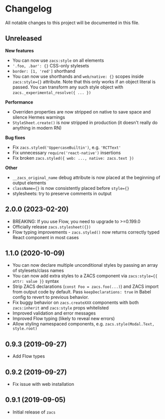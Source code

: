 # Changelog

All notable changes to this project will be documented in this file.

## Unreleased

**New features**

- You can now use `zacs:style` on all elements
- `'.foo, .bar': {}` CSS-only stylesets
- `border: [1, 'red']` shorthand
- You can now use shorthands and `web/native: {}` scopes inside `zacs:style={}` attribute. Note that this only works if an object literal is passed. You can transform any such style object with `zacs._experimental_resolve({ ... })`

**Performance**

- Overriden properties are now stripped on native to save space and silence Hermes warnings
- `StyleSheet.create()` is now stripped in production (it doesn't really do anything in modern RN)

**Bug fixes**

- Fix `zacs.styled('UppercaseBuiltin')`, e.g. `'RCTText'`
- Fix unnecessary `require('react-native')` insertions
- Fix broken `zacs.styled({ web: ..., native: zacs.text })`

**Other**

- `__zacs_original_name` debug attribute is now placed at the beginning of output elements
- `className={}` is now consistently placed before `style={}`
- stylesheets: try to preserve comments in output

## 2.0.0 (2023-02-20)

- BREAKING: If you use Flow, you need to upgrade to >=0.199.0
- Officially release `zacs.stylesheet({})`
- Flow typing improvements - `zacs.styled()` now returns correctly typed React component in most cases

## 1.1.0 (2020-10-09)

- You can now declare multiple unconditional styles by passing an array of stylesets/class names
- You can now add extra styles to a ZACS component via `zacs:style={{ attr: value }}` syntax
- Strip ZACS declarations (`const Foo = zacs.foo(...)`) and ZACS import from output code by default. Pass `keepDeclarations: true` in Babel config to revert to previous behavior.
- Fix buggy behavior on `zacs.createXXX` components with both `zacs:inherit` and `zacs:style` props whitelisted
- Improved validation and error messages
- Improved Flow typing (likely to reveal new errors)
- Allow styling namespaced components, e.g. `zacs.style(Modal.Text, style.root)`

## 0.9.3 (2019-09-27)

- Add Flow types

## 0.9.2 (2019-09-27)

- Fix issue with web installation

## 0.9.1 (2019-09-05)

- Initial release of `zacs`
